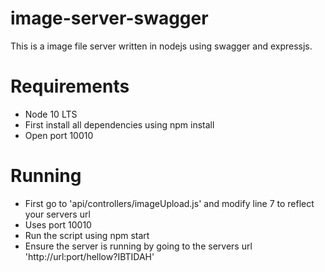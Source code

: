 # image-server-swagger

This is a image file server written in nodejs using swagger and expressjs.

# Requirements
- Node 10 LTS
- First install all dependencies using npm install
- Open port 10010

# Running
- First go to 'api/controllers/imageUpload.js' and modify line 7 to reflect your servers url
- Uses port 10010
- Run the script using npm start
- Ensure the server is running by going to the servers url 'http://url:port/hellow?IBTIDAH'




